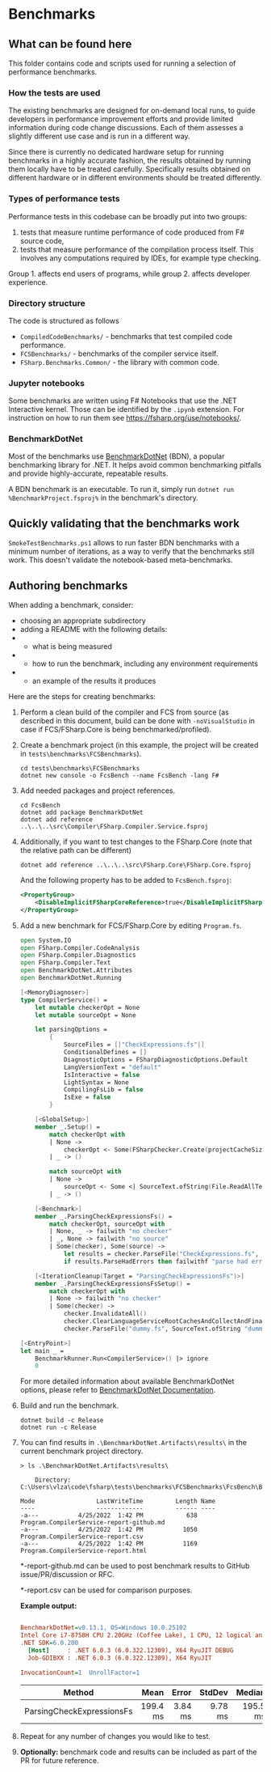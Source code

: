 # Benchmarks

## What can be found here

This folder contains code and scripts used for running a selection of performance benchmarks.

### How the tests are used

The existing benchmarks are designed for on-demand local runs, to guide developers in performance improvement efforts and provide limited information during code change discussions.
Each of them assesses a slightly different use case and is run in a different way.

Since there is currently no dedicated hardware setup for running benchmarks in a highly accurate fashion, the results obtained by running them locally have to be treated carefully.
Specifically results obtained on different hardware or in different environments should be treated differently.

### Types of performance tests

Performance tests in this codebase can be broadly put into two groups:
1. tests that measure runtime performance of code produced from F# source code,
2. tests that measure performance of the compilation process itself. This involves any computations required by IDEs, for example type checking.

Group 1. affects end users of programs, while group 2. affects developer experience.

### Directory structure

The code is structured as follows
* `CompiledCodeBenchmarks/` - benchmarks that test compiled code performance.
* `FCSBenchmarks/` - benchmarks of the compiler service itself.
* `FSharp.Benchmarks.Common/` - the library with common code.

### Jupyter notebooks

Some benchmarks are written using F# Notebooks that use the .NET Interactive kernel.
Those can be identified by the `.ipynb` extension.
For instruction on how to run them see https://fsharp.org/use/notebooks/.

### BenchmarkDotNet

Most of the benchmarks use [BenchmarkDotNet](https://benchmarkdotnet.org/) (BDN), a popular benchmarking library for .NET.
It helps avoid common benchmarking pitfalls and provide highly-accurate, repeatable results.

A BDN benchmark is an executable. To run it, simply run `dotnet run %BenchmarkProject.fsproj%` in the benchmark's directory.

## Quickly validating that the benchmarks work

`SmokeTestBenchmarks.ps1` allows to run faster BDN benchmarks with a minimum number of iterations, as a way to verify that the benchmarks still work. This doesn't validate the notebook-based meta-benchmarks.

## Authoring benchmarks

When adding a benchmark, consider:
* choosing an appropriate subdirectory
* adding a README with the following details:
* * what is being measured
* * how to run the benchmark, including any environment requirements
* * an example of the results it produces

Here are the steps for creating benchmarks:

1. Perform a clean build of the compiler and FCS from source (as described in this document, build can be done with `-noVisualStudio` in case if FCS/FSharp.Core is being benchmarked/profiled).

2. Create a benchmark project (in this example, the project will be created in `tests\benchmarks\FCSBenchmarks`).

      ```shell
      cd tests\benchmarks\FCSBenchmarks
      dotnet new console -o FcsBench --name FcsBench -lang F#
      ```

3. Add needed packages and project references.

    ```shell
    cd FcsBench
    dotnet add package BenchmarkDotNet
    dotnet add reference ..\..\..\src\Compiler\FSharp.Compiler.Service.fsproj
    ```

4. Additionally, if you want to test changes to the FSharp.Core (note that the relative path can be different)

     ```shell
     dotnet add reference ..\..\..\src\FSharp.Core\FSharp.Core.fsproj
     ```

    And the following property has to be added to `FcsBench.fsproj`:

    ```xml
    <PropertyGroup>
        <DisableImplicitFSharpCoreReference>true</DisableImplicitFSharpCoreReference>
    </PropertyGroup>
    ```

5. Add a new benchmark for FCS/FSharp.Core by editing `Program.fs`.

      ```fsharp
      open System.IO
      open FSharp.Compiler.CodeAnalysis
      open FSharp.Compiler.Diagnostics
      open FSharp.Compiler.Text
      open BenchmarkDotNet.Attributes
      open BenchmarkDotNet.Running

      [<MemoryDiagnoser>]
      type CompilerService() =
          let mutable checkerOpt = None
          let mutable sourceOpt = None

          let parsingOptions =
              {
                  SourceFiles = [|"CheckExpressions.fs"|]
                  ConditionalDefines = []
                  DiagnosticOptions = FSharpDiagnosticOptions.Default
                  LangVersionText = "default"
                  IsInteractive = false
                  LightSyntax = None
                  CompilingFsLib = false
                  IsExe = false
              }

          [<GlobalSetup>]
          member _.Setup() =
              match checkerOpt with
              | None ->
                  checkerOpt <- Some(FSharpChecker.Create(projectCacheSize = 200))
              | _ -> ()

              match sourceOpt with
              | None ->
                  sourceOpt <- Some <| SourceText.ofString(File.ReadAllText("""C:\Users\vlza\code\fsharp\src\Compiler\Checking\Expressions\CheckExpressions.fs"""))
              | _ -> ()

          [<Benchmark>]
          member _.ParsingCheckExpressionsFs() =
              match checkerOpt, sourceOpt with
              | None, _ -> failwith "no checker"
              | _, None -> failwith "no source"
              | Some(checker), Some(source) ->
                  let results = checker.ParseFile("CheckExpressions.fs",  source, parsingOptions) |> Async.RunSynchronously
                  if results.ParseHadErrors then failwithf "parse had errors: %A" results.Diagnostics

          [<IterationCleanup(Target = "ParsingCheckExpressionsFs")>]
          member _.ParsingCheckExpressionsFsSetup() =
              match checkerOpt with
              | None -> failwith "no checker"
              | Some(checker) ->
                  checker.InvalidateAll()
                  checker.ClearLanguageServiceRootCachesAndCollectAndFinalizeAllTransients()
                  checker.ParseFile("dummy.fs", SourceText.ofString "dummy", parsingOptions) |> Async.RunSynchronously |> ignore

      [<EntryPoint>]
      let main _ =
          BenchmarkRunner.Run<CompilerService>() |> ignore
          0
      ```

     For more detailed information about available BenchmarkDotNet options, please refer to [BenchmarkDotNet Documentation](https://benchmarkdotnet.org/articles/overview.html).

6. Build and run the benchmark.

      ```shell
      dotnet build -c Release
      dotnet run -c Release
      ```

7. You can find results in `.\BenchmarkDotNet.Artifacts\results\` in the current benchmark project directory.

    ```shell
    > ls .\BenchmarkDotNet.Artifacts\results\

        Directory: C:\Users\vlza\code\fsharp\tests\benchmarks\FCSBenchmarks\FcsBench\BenchmarkDotNet.Artifacts\results

    Mode                 LastWriteTime         Length Name
    ----                 -------------         ------ ----
    -a---           4/25/2022  1:42 PM            638 Program.CompilerService-report-github.md
    -a---           4/25/2022  1:42 PM           1050 Program.CompilerService-report.csv
    -a---           4/25/2022  1:42 PM           1169 Program.CompilerService-report.html
    ```

    *-report-github.md can be used to post benchmark results to GitHub issue/PR/discussion or RFC.
    
    *-report.csv can be used for comparison purposes.

    **Example output:**

    ``` ini

    BenchmarkDotNet=v0.13.1, OS=Windows 10.0.25102
    Intel Core i7-8750H CPU 2.20GHz (Coffee Lake), 1 CPU, 12 logical and 6 physical cores
    .NET SDK=6.0.200
      [Host]     : .NET 6.0.3 (6.0.322.12309), X64 RyuJIT DEBUG
      Job-GDIBXX : .NET 6.0.3 (6.0.322.12309), X64 RyuJIT

    InvocationCount=1  UnrollFactor=1

    ```

    |                    Method |     Mean |   Error |  StdDev |   Median |     Gen 0 |     Gen 1 | Allocated |
    |-------------------------- |---------:|--------:|--------:|---------:|----------:|----------:|----------:|
    | ParsingCheckExpressionsFs | 199.4 ms | 3.84 ms | 9.78 ms | 195.5 ms | 4000.0000 | 1000.0000 |     28 MB |

8. Repeat for any number of changes you would like to test.
9. **Optionally:** benchmark code and results can be included as part of the PR for future reference.

